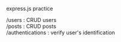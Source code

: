 express.js practice
   
/users  :   CRUD users   
/posts  :   CRUD posts   
/authentications :   verify user's identification   
